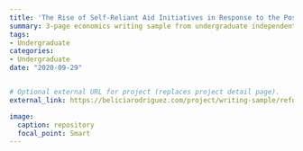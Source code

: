 ```yaml
---
title: 'The Rise of Self-Reliant Aid Initiatives in Response to the Post-Cold War Refugee Crises'
summary: 3-page economics writing sample from undergraduate independent study research paper
tags:
- Undergraduate
categories:
- Undergraduate
date: "2020-09-29"


# Optional external URL for project (replaces project detail page).
external_link: https://beliciarodriguez.com/project/writing-sample/refugee-crises.pdf

image:
  caption: repository
  focal_point: Smart
---
```

